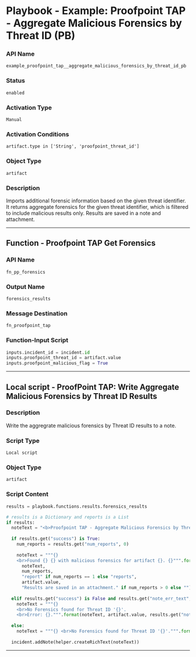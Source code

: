 <!--
    DO NOT MANUALLY EDIT THIS FILE
    THIS FILE IS AUTOMATICALLY GENERATED WITH resilient-sdk codegen
    Generated with resilient-sdk v51.0.5.0.1475
-->

# Playbook - Example: Proofpoint TAP - Aggregate Malicious Forensics by Threat ID (PB)

### API Name
`example_proofpoint_tap__aggregate_malicious_forensics_by_threat_id_pb`

### Status
`enabled`

### Activation Type
`Manual`

### Activation Conditions
`artifact.type in ['String', 'proofpoint_threat_id']`

### Object Type
`artifact`

### Description
Imports additional forensic information based on the given threat identifier. It returns aggregate forensics for the given threat identifier, which is filtered to include malicious results only. Results are saved in a note and attachment.


---
## Function - Proofpoint TAP Get Forensics

### API Name
`fn_pp_forensics`

### Output Name
`forensics_results`

### Message Destination
`fn_proofpoint_tap`

### Function-Input Script
```python
inputs.incident_id = incident.id
inputs.proofpoint_threat_id = artifact.value
inputs.proofpoint_malicious_flag = True
```

---

## Local script - ProofPoint TAP: Write Aggregate Malicious Forensics by Threat ID Results

### Description
Write the aggregrate malicious forensics by Threat ID results to a note.

### Script Type
`Local script`

### Object Type
`artifact`

### Script Content
```python
results = playbook.functions.results.forensics_results

# results is a Dictionary and reports is a List
if results:
  noteText = "<b>Proofpoint TAP - Aggregate Malicious Forensics by Threat ID Results:</b>"
  
  if results.get("success") is True:
    num_reports = results.get("num_reports", 0)
    
    noteText = """{}
    <br>Found {} {} with malicious forensics for artifact {}. {}""".format(
      noteText,
      num_reports,
      "report" if num_reports == 1 else "reports",
      artifact.value,
      "Results are saved in an attachment." if num_reports > 0 else "")
  
  elif results.get("success") is False and results.get("note_err_text", None) is not None:
    noteText = """{} 
    <br>No Forensics found for Threat ID '{}'. 
    <br>Error: {}.""".format(noteText, artifact.value, results.get("note_err_text"))
  
  else:
    noteText = """{} <br>No Forensics found for Threat ID '{}'.""".format(noteText, artifact.value)
  
  incident.addNote(helper.createRichText(noteText))
```

---

